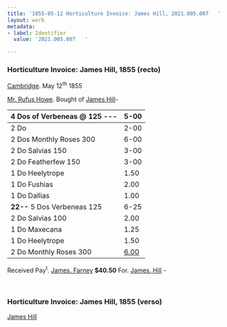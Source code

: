 ```yaml
---
title: '1855-05-12 Horticulture Invoice: James Hill, 2021.005.007   '
layout: work
metadata:
- label: Identifier
  value: '2021.005.007   '

---
```

<div class="pages">
<div id="page-1381233">
<h3><a name="page-1381233">Horticulture Invoice: James Hill, 1855 (recto)</a></h3>
<div class="page-content">
<p><a href='/pages/subjects/53203' title='Cambridge, MA'>Cambridge</a>. <date when='1855-05-12'>May 12<sup>th</sup> 1855</date></p>
<p><a href='/pages/subjects/58929' title='Howe, Rufus'>Mr. Rufus Howe</a>.<span class='line-break'> </span>Bought of <a href='/pages/subjects/94815' title='Hill, James'>James Hill</a>-</p>
<p><table class='tabular'><thead><span class='line-break'> </span><tr><th>4 Dos of Verbeneas @ 125 ---</th> <th>5-00<span class='line-break'> </span></th></tr></thead> <tbody> <tr><td>2  Do</td> <td>2-00</td> </tr> <tr><td>2 Dos Monthly Roses 300</td> <td>6-00</td> </tr> <tr><td>2 Do Salvias 150</td> <td>3-00</td> </tr> <tr><td>2 Do Featherfew 150</td> <td>3-00</td> </tr> <tr><td>1 Do Heelytrope</td> <td>1.50</td> </tr> <tr><td>1 Do Fushias</td> <td>2.00</td> </tr> <tr><td>1 Do Dallias</td> <td>1.00</td> </tr> <tr><td><b>22--</b> 5  Dos Verbeneas 125</td> <td>6-25</td> </tr> <tr><td>2 Do Salvias 100</td> <td>2.00</td> </tr> <tr><td>1 Do Maxecana</td> <td>1.25</td> </tr> <tr><td>1 Do Heelytrope</td> <td>1.50</td> </tr> <tr><td>2 Do Monthly Roses 300</td> <td><ins>6.00</ins></td> </tr> </tbody> </table> Received Pay<sup>t</sup>. <a href='/pages/subjects/94816' title='Farney, James'>James. Farney</a> <b> $40.50</b><span class='line-break'> </span>For. <a href='/pages/subjects/94815' title='Hill, James'>James. Hill</a> -</p>
</div>
</div>
<br />
<div id="page-1381234">
<h3><a name="page-1381234">Horticulture Invoice: James Hill, 1855 (verso)</a></h3>
<div class="page-content">
<p><a href='/pages/subjects/94815' title='Hill, James'>James Hill</a> </p>
</div>
</div>
<br />
</div>
